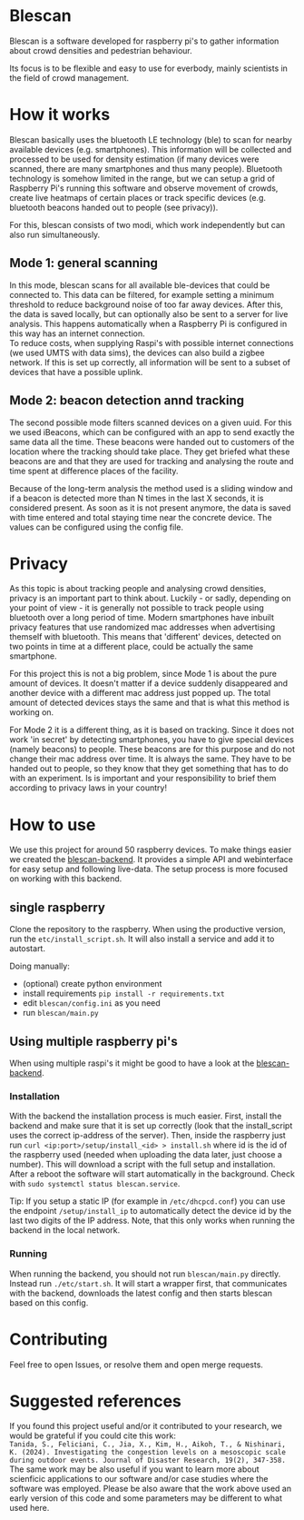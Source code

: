 # Blescan
Blescan is a software developed for raspberry pi's to gather information about crowd densities and pedestrian behaviour.

Its focus is to be flexible and easy to use for everbody, mainly scientists in the field of crowd management.

# How it works
Blescan basically uses the bluetooth LE technology (ble) to scan for nearby available devices (e.g. smartphones). 
This information will be collected and processed to be used for density estimation (if many devices were scanned, there are many smartphones and thus many people).
Bluetooth technology is somehow limited in the range, but we can setup a grid of Raspberry Pi's running this software and observe movement of crowds, 
create live heatmaps of certain places or track specific devices (e.g. bluetooth beacons handed out to people (see privacy)).

For this, blescan consists of two modi, which work independently but can also run simultaneously.

## Mode 1: general scanning
In this mode, blescan scans for all available ble-devices that could be connected to.
This data can be filtered, for example setting a minimum threshold to reduce background noise of too far away devices.
After this, the data is saved locally, but can optionally also be sent to a server for live analysis. 
This happens automatically when a Raspberry Pi is configured in this way has an internet connection.  
To reduce costs, when supplying Raspi's with possible internet connections (we used UMTS with data sims), the devices can also build a zigbee network.
If this is set up correctly, all information will be sent to a subset of devices that have a possible uplink.

## Mode 2: beacon detection annd tracking
The second possible mode filters scanned devices on a given uuid. 
For this we used iBeacons, which can be configured with an app to send exactly the same data all the time. 
These beacons were handed out to customers of the location where the tracking should take place. 
They get briefed what these beacons are and that they are used for tracking and analysing the route and time spent at difference places of the facility.

Because of the long-term analysis the method used is a sliding window and if a beacon is detected more than N times in the last X seconds, it is considered present.
As soon as it is not present anymore, the data is saved with time entered and total staying time near the concrete device.
The values can be configured using the config file.

# Privacy
As this topic is about tracking people and analysing crowd densities, privacy is an important part to think about.
Luckily - or sadly, depending on your point of view - it is generally not possible to track people using bluetooth over a long period of time.
Modern smartphones have inbuilt privacy features that use randomized mac addresses when advertising themself with bluetooth. 
This means that 'different' devices, detected on two points in time at a different place, could be actually the same smartphone.

For this project this is not a big problem, since Mode 1 is about the pure amount of devices. 
It doesn't matter if a device suddenly disappeared and another device with a different mac address just popped up.
The total amount of detected devices stays the same and that is what this method is working on.

For Mode 2 it is a different thing, as it is based on tracking.
Since it does not work 'in secret' by detecting smartphones, you have to give special devices (namely beacons) to people.
These beacons are for this purpose and do not change their mac address over time. 
It is always the same.
They have to be handed out to people, so they know that they get something that has to do with an experiment.
Is is important and your responsibility to brief them according to privacy laws in your country!

# How to use

We use this project for around 50 raspberry devices. To make things easier we created the [blescan-backend](https://github.com/Crowd-Management-Japan/blescan-backend).
It provides a simple API and webinterface for easy setup and following live-data.
The setup process is more focused on working with this backend.

## single raspberry 
Clone the repository to the raspberry.
When using the productive version, run the `etc/install_script.sh`. It will also install a service and add it to autostart.  

Doing manually:
- (optional) create python environment
- install requirements `pip install -r requirements.txt`
- edit `blescan/config.ini` as you need
- run `blescan/main.py`

## Using multiple raspberry pi's
When using multiple raspi's it might be good to have a look at the [blescan-backend](https://github.com/Crowd-Management-Japan/blescan-backend).

### Installation
With the backend the installation process is much easier. First, install the backend and make sure that it is set up correctly (look that the install_script uses the correct ip-address of the server).
Then, inside the raspberry just run `curl <ip:port>/setup/install_<id> > install.sh` where id is the id of the raspberry used (needed when uploading the data later, just choose a number).
This will download a script with the full setup and installation.
After a reboot the software will start automatically in the background. Check with `sudo systemctl status blescan.service`.

Tip:
If you setup a static IP (for example in `/etc/dhcpcd.conf`) you can use the endpoint `/setup/install_ip` to automatically detect the device id by the last two digits of the IP address.
Note, that this only works when running the backend in the local network.

### Running
When running the backend, you should not run `blescan/main.py` directly. Instead run `./etc/start.sh`. It will start a wrapper first, that communicates with the backend, downloads the latest config and then starts blescan based on this config.

# Contributing
Feel free to open Issues, or resolve them and open merge requests.

# Suggested references
If you found this project useful and/or it contributed to your research, we would be grateful if you could cite this work:<br />
`Tanida, S., Feliciani, C., Jia, X., Kim, H., Aikoh, T., & Nishinari, K. (2024). Investigating the congestion levels on a mesoscopic scale during outdoor events. Journal of Disaster Research, 19(2), 347-358.`<br />
The same work may be also useful if you want to learn more about scienficic applications to our software and/or case studies where the software was employed. Please be also aware that the work above used an early version of this code and some parameters may be different to what used here.

